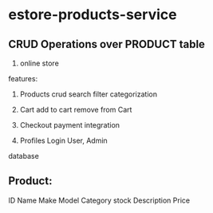 # estore-products-service

## CRUD Operations over PRODUCT table

1. online store

features:

1. Products
  crud
  search
  filter
  categorization

2. Cart
  add to cart
  remove from Cart

3. Checkout
  payment integration

4. Profiles
  Login
  User, Admin


database

Product:
---------------

ID
Name
Make
Model
Category
stock
Description
Price
